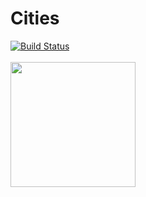 # Cities

[![Build Status](https://app.bitrise.io/app/8985590c0dfa229c/status.svg?token=VtB2vReOjCLjFO-sCiBDLA)](https://app.bitrise.io/app/8985590c0dfa229c)
<br><br>
<a href="url"><img src="https://i.imgur.com/CDlIi97.png" align="left" height="200" width="200" ></a>
